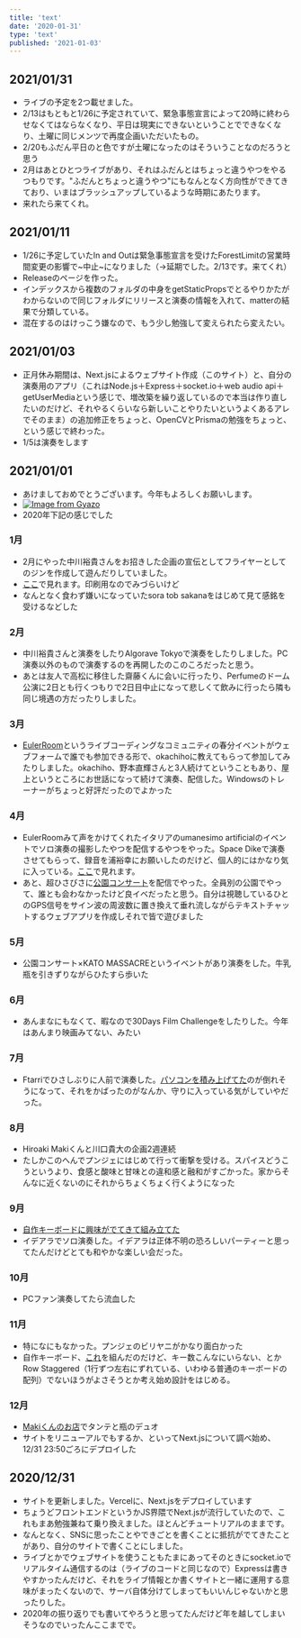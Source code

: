 ```yaml
---
title: 'text'
date: '2020-01-31'
type: 'text'
published: '2021-01-03'
---
```

## 2021/01/31
* ライブの予定を2つ載せました。
* 2/13はもともと1/26に予定されていて、緊急事態宣言によって20時に終わらせなくてはならなくなり、平日は現実にできないということでできなくなり、土曜に同じメンツで再度企画いただいたもの。
* 2/20もふだん平日のと色ですが土曜になったのはそういうことなのだろうと思う
* 2月はあとひとつライブがあり、それはふだんとはちょっと違うやつをやるつもりです。"ふだんとちょっと違うやつ"にもなんとなく方向性ができてきており、いまはブラッシュアップしているような時期にあたります。
* 来れたら来てくれ。

## 2021/01/11
* 1/26に予定していたIn and Outは緊急事態宣言を受けたForestLimitの営業時間変更の影響で~中止~になりました（→延期でした。2/13です。来てくれ）
* Releaseのページを作った。
* インデックスから複数のフォルダの中身をgetStaticPropsでとるやりかたがわからないので同じフォルダにリリースと演奏の情報を入れて、matterの結果で分類している。
* 混在するのはけっこう嫌なので、もう少し勉強して変えられたら変えたい。

## 2021/01/03
* 正月休み期間は、Next.jsによるウェブサイト作成（このサイト）と、自分の演奏用のアプリ（これはNode.js＋Express＋socket.io＋web audio api＋getUserMediaという感じで、増改築を繰り返しているので本当は作り直したいのだけど、それやるくらいなら新しいことやりたいというよくあるアレでそのまま）の追加修正をちょっと、OpenCVとPrismaの勉強をちょっと、という感じで終わった。
* 1/5は演奏をします

## 2021/01/01
* あけましておめでとうございます。今年もよろしくお願いします。
* [![Image from Gyazo](https://i.gyazo.com/d2d87ab31773387fc9f733150830a28a.jpg)](https://gyazo.com/d2d87ab31773387fc9f733150830a28a)
* 2020年下記の感じでした
### 1月
* 2月にやった中川裕貴さんをお招きした企画の宣伝としてフライヤーとしてのジンを作成して遊んだりしていました。
* [ここ](https://drive.google.com/file/d/1NHgKePJPzPLVPVzdPNFS92QnbD3aZMkp/view?usp=sharing)で見れます。印刷用なのでみづらいけど
* なんとなく食わず嫌いになっていたsora tob sakanaをはじめて見て感銘を受けるなどした
### 2月
* 中川裕貴さんと演奏をしたりAlgorave Tokyoで演奏をしたりしました。PC演奏以外のもので演奏するのを再開したのこのころだったと思う。
* あとは友人で高松に移住した齋藤くんに会いに行ったり、Perfumeのドーム公演に2日とも行くつもりで2日目中止になって悲しくて飲みに行ったら隣も同じ境遇の方だったりしました。
### 3月
* [EulerRoom](https://www.eulerroom.com/)というライブコーディングなコミュニティの春分イベントがウェブフォームで誰でも参加できる形で、okachihoに教えてもらって参加してみたりしました。okachiho、野本直輝さんと3人続けてということもあり、屋上というところにお世話になって続けて演奏、配信した。Windowsのトレーナーがちょっと好評だったのでよかった
### 4月
* EulerRoomみて声をかけてくれたイタリアのumanesimo artificialのイベントでソロ演奏の撮影したやつを配信するやつをやった。Space Dikeで演奏させてもらって、録音を浦裕幸にお願いしたのだけど、個人的にはかなり気に入っている。[ここ](https://www.youtube.com/watch?v=LCC-Nk2Yqfw)で見れます。
* あと、超ひさびさに[公園コンサート](http://parkconcert.blogspot.com/)を配信でやった。全員別の公園でやって、誰とも会わなかったけど良イベだったと思う。自分は視聴しているひとのGPS信号をサイン波の周波数に置き換えて垂れ流しながらテキストチャットするウェブアプリを作成しそれで皆で遊びました
### 5月
* 公園コンサート×KATO MASSACREというイベントがあり演奏をした。牛乳瓶を引きずりながらひたすら歩いた
### 6月
* あんまなにもなくて、暇なので30Days Film Challengeをしたりした。今年はあんまり映画みてない、みたい
### 7月
* Ftarriでひさしぶりに人前で演奏した。[パソコンを積み上げてた](https://twitter.com/knd/status/1316368008110112769)のが倒れそうになって、それをかばったのがなんか、守りに入っている気がしていやだった。
### 8月
* Hiroaki Makiくんと川口貴大の企画2週連続
* たしかこのへんでプンジェにはじめて行って衝撃を受ける。スパイスどうこうというより、食感と酸味と甘味との違和感と融和がすごかった。家からそんなに近くないのにそれからちょくちょく行くようになった
### 9月
* [自作キーボードに興味がでてきて組み立てた](https://twitter.com/knd/status/1307176054860120064)
* イデアラでソロ演奏した。イデアラは正体不明の恐ろしいパーティーと思ってたんだけどとても和やかな楽しい会だった。
### 10月
* PCファン演奏してたら流血した
### 11月
* 特になにもなかった。プンジェのビリヤニがかなり面白かった
* 自作キーボード、[これ](https://salicylic-acid3.booth.pm/items/2291877)を組んだのだけど、キー数こんなにいらない、とかRow Staggered（1行ずつ左右にずれている、いわゆる普通のキーボードの配列）でないほうがよさそうとか考え始め設計をはじめる。
### 12月
* [Makiくんのお店](https://www.instagram.com/loose_tokyo/)でタンテと瓶のデュオ
* サイトをリニューアルでもするか、といってNext.jsについて調べ始め、12/31 23:50ごろにデプロイした

## 2020/12/31
* サイトを更新しました。Vercelに、Next.jsをデプロイしています
* ちょうどフロントエンドというかJS界隈でNext.jsが流行していたので、これもまあ勉強兼ねて乗り換えました。ほとんどチュートリアルのままです。
* なんとなく、SNSに思ったことやできごとを書くことに抵抗がでてきたことがあり、自分のサイトで書くことにしました。
* ライブとかでウェブサイトを使うこともたまにあってそのときにsocket.ioでリアルタイム通信するのは（ライブのコードと同じなので）Expressは書きやすかったんだけど、それをライブ情報とか書くサイトと一緒に運用する意味がまったくないので、サーバ自体分けてしまってもいいんじゃないかと思ったりした。
* 2020年の振り返りでも書いてやろうと思ってたんだけど年を越してしまいそうなのでいったんここまでで。